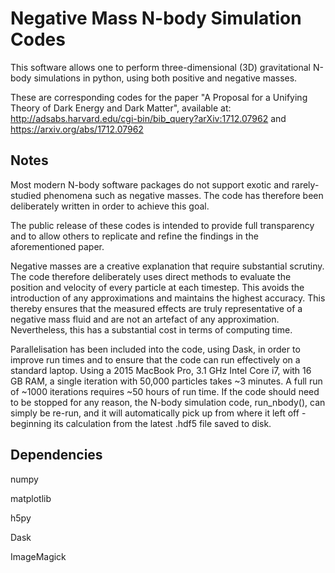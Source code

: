 Negative Mass N-body Simulation Codes
=====================================

This software allows one to perform three-dimensional (3D) gravitational N-body simulations in python, using both positive and negative masses.

These are corresponding codes for the paper "A Proposal for a Unifying Theory of Dark Energy and Dark Matter", available at:
http://adsabs.harvard.edu/cgi-bin/bib_query?arXiv:1712.07962
and
https://arxiv.org/abs/1712.07962

Notes
-----

Most modern N-body software packages do not support exotic and rarely-studied phenomena such as negative masses. The code has therefore been deliberately written in order to achieve this goal.

The public release of these codes is intended to provide full transparency and to allow others to replicate and refine the findings in the aforementioned paper.

Negative masses are a creative explanation that require substantial scrutiny. The code therefore deliberately uses direct methods to evaluate the position and velocity of every particle at each timestep. This avoids the introduction of any approximations and maintains the highest accuracy. This thereby ensures that the measured effects are truly representative of a negative mass fluid and are not an artefact of any approximation. Nevertheless, this has a substantial cost in terms of computing time. 

Parallelisation has been included into the code, using Dask, in order to improve run times and to ensure that the code can run effectively on a standard laptop. Using a 2015 MacBook Pro, 3.1 GHz Intel Core i7, with 16 GB RAM, a single iteration with 50,000 particles takes ~3 minutes. A full run of ~1000 iterations requires ~50 hours of run time. If the code should need to be stopped for any reason, the N-body simulation code, run_nbody(), can simply be re-run, and it will automatically pick up from where it left off - beginning its calculation from the latest .hdf5 file saved to disk.

Dependencies
------------

numpy

matplotlib

h5py

Dask

ImageMagick
